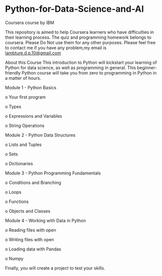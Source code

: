 # Python-for-Data-Science-and-AI
Coursera course by IBM




































This repository is aimed to help Coursera learners who have difficulties in their learning process.
The quiz and programming homework belongs to coursera. Please Do Not use them for any other purposes.
Please feel free to contact me if you have any problem,my email is lambture.d.p.10@gmail.com

About this Course
This introduction to Python will kickstart your learning of Python for data science, as well as programming in general. This beginner-friendly Python course will take you from zero to programming in Python in a matter of hours.

Module 1 - Python Basics















o	Your first program









o	Types









o	Expressions and Variables







o	String Operations

Module 2 - Python Data Structures










o	Lists and Tuples


















o	Sets
















o	Dictionaries

Module 3 - Python Programming Fundamentals
















o	Conditions and Branching


















o	Loops























o	Functions




















o	Objects and Classes

Module 4 - Working with Data in Python













o	Reading files with open






















o	Writing files with open
















o	Loading data with Pandas



















o	Numpy 

Finally, you will create a project to test your skills.


